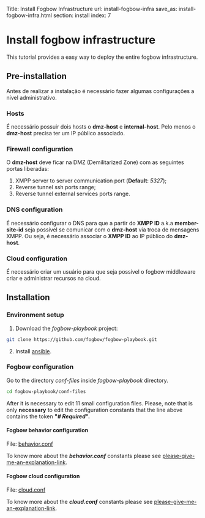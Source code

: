 Title: Install Fogbow Infrastructure
url: install-fogbow-infra
save_as: install-fogbow-infra.html
section: install
index: 7

Install fogbow infrastructure
==========
This tutorial provides a easy way to deploy the entire fogbow infrastructure.

## Pre-installation

Antes de realizar a instalação é necessário fazer algumas configurações a nível administrativo.

### Hosts

É necessário possuir dois hosts o **dmz-host** e **internal-host**. Pelo menos o **dmz-host** precisa ter um IP público associado.

### Firewall configuration

O **dmz-host** deve ficar na DMZ (Demilitarized Zone) com as seguintes portas liberadas:

1. XMPP server to server communication port (**Default**: *5327*);
2. Reverse tunnel ssh ports range;
3. Reverse tunnel external services ports range.

### DNS configuration

É necessário configurar o DNS para que a partir do **XMPP ID** a.k.a **member-site-id** seja possível se comunicar com o **dmz-host** via troca de mensagens XMPP. Ou seja, é necessário associar o **XMPP ID** ao IP público do **dmz-host**.

### Cloud configuration

É necessário criar um usuário para que seja possível o fogbow middleware criar e administrar recursos na cloud.

## Installation

### Environment setup

1. Download the *fogbow-playbook* project:

```bash
git clone https://github.com/fogbow/fogbow-playbook.git
```

2. Install [ansible](https://docs.ansible.com/ansible/latest/installation_guide/intro_installation.html).

### Fogbow configuration

Go to the directory *conf-files* inside *fogbow-playbook* directory.

```bash
cd fogbow-playbook/conf-files
```

After it is necessary to edit 11 small configuration files. Please, note that is only **necessary** to edit the configuration constants that the line above contains the token **"*# Required*".**

#### Fogbow behavior configuration

File: [behavior.conf](conf-files/behavior.conf)

To know more about the ***behavior.conf*** constants please see [please-give-me-an-explanation-link](http://www.fogbowcloud.org).

#### Fogbow cloud configuration

File: [cloud.conf](conf-files/cloud.conf)

To know more about the ***cloud.conf*** constants please see [please-give-me-an-explanation-link](http://www.fogbowcloud.org).
